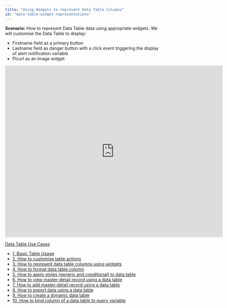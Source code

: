 ```yaml
---
title: "Using Widgets to represent Data Table Columns"
id: "data-table-widget-representations"
---
```


**Scenario:** How to represent Data Table data using appropriate widgets. We will customise the Data Table to display:

- Firstname field as a primary button
- Lastname field as danger button with a click event triggering the display of alert notification variable
- Picurl as an image widget

<iframe width="708" height="560" src="https://docs.google.com/presentation/d/e/2PACX-1vTcp0kSObZBafcmfPYzP_u5u5laMiU_51op-HCPvVRkQhDiWNQMH3NLCrI2VDFhRnITGlLEQfqdASpH/embed?start=false&amp;loop=false&amp;delayms=3000" frameborder="0" allowfullscreen="allowfullscreen" mozallowfullscreen="mozallowfullscreen" webkitallowfullscreen="webkitallowfullscreen"></iframe>

[Data Table Use Cases](/learn/app-development/widgets/datalive/datatable/data-table-use-cases/)

- [1. Basic Table Usage](/learn/app-development/widgets/datalive/datatable/data-table-basic-usage/)
- [2. How to customise table actions](/learn/how-tos/data-table-actions/)
- [3. How to represent data table columns using widgets](/learn/how-tos/data-table-widget-representations/)
- [4. How to format data table column](/learn/how-tos/data-table-format-options/)
- [5. How to apply styles (generic and conditional) to data table](/learn/how-tos/data-table-styling/)
- [6. How to view master-detail record using a data table](/learn/how-tos/view-master-detail-data-records-using-data-table/)
- [7. How to add master-detail record using a data table](/learn/how-tos/add-master-detail-records-using-data-table/)
- [8. How to export data using a data table](/learn/how-tos/export-data-data-table/)
- [9. How to create a dynamic data table](/learn/how-tos/dynamic-data-tables/)
- [10. How to bind column of a data table to query variable](/learn/how-tos/data-table-column-bound-query/)

